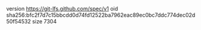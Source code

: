 version https://git-lfs.github.com/spec/v1
oid sha256:bfc2f7d7c15bbcdd0d74fd12522ba7962eac89ec0bc7ddc774dec02d50f54532
size 7304
